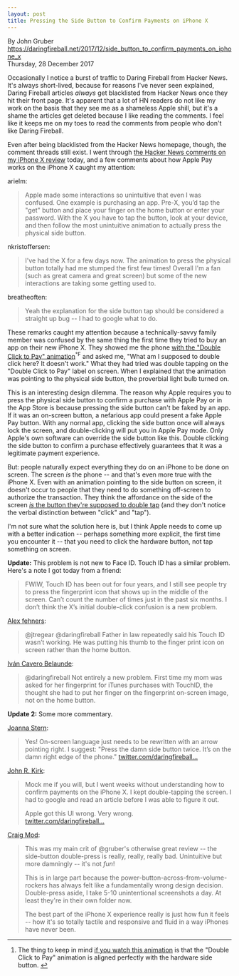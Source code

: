 ```yaml
---
layout: post
title: Pressing the Side Button to Confirm Payments on iPhone X
---
```


  By John Gruber  
  https://daringfireball.net/2017/12/side_button_to_confirm_payments_on_iphone_x  
  Thursday, 28 December 2017


Occasionally I notice a burst of traffic to Daring Fireball from Hacker News. It's always short-lived, because for reasons I've never seen explained, Daring Fireball articles *always* get blacklisted from Hacker News once they hit their front page. It's apparent that a lot of HN readers do not like my work on the basis that they see me as a shameless Apple shill, but it's a shame the articles get deleted because I like reading the comments. I feel like it keeps me on my toes to read the comments from people who don't like Daring Fireball.

Even after being blacklisted from the Hacker News homepage, though, the comment threads still exist. I went through [the Hacker News comments on my iPhone X review][hn] today, and a few comments about how Apple Pay works on the iPhone X caught my attention:

  [hn]: https://news.ycombinator.com/item?id=16014464#16018457

arielm:

  > Apple made some interactions so unintuitive that even I was
  > confused. One example is purchasing an app. Pre-X, you’d tap the
  > "get" button and place your finger on the home button or enter
  > your password. With the X you have to tap the button, look at your
  > device, and then follow the most unintuitive animation to actually
  > press the physical side button.

nkristoffersen:

  > I've had the X for a few days now. The animation to press the
  > physical button totally had me stumped the first few times!
  > Overall I'm a fan (such as great camera and great screen) but some
  > of the new interactions are taking some getting used to.

breatheoften:

  > Yeah the explanation for the side button tap should be considered
  > a straight up bug -- I had to google what to do.

These remarks caught my attention because a technically-savvy family member was confused by the same thing the first time they tried to buy an app on their new iPhone X. They showed me the phone [with the "Double Click to Pay" animation][a]<sup id="fnr1-2017-12-28">&#8457;</sup> and asked me, "What am I supposed to double click here? It doesn't work." What they had tried was double tapping on the "Double Click to Pay" label on screen. When I explained that the animation was pointing to the physical side button, the proverbial light bulb turned on.

This is an interesting design dilemma. The reason why Apple requires you to press the physical side button to confirm a purchase with Apple Pay or in the App Store is because pressing the side button can't be faked by an app. If it was an on-screen button, a nefarious app could present a fake Apple Pay button. With any normal app, clicking the side button once will always lock the screen, and double-clicking will put you in Apple Pay mode. Only Apple's own software can override the side button like this. Double clicking the side button to confirm a purchase effectively guarantees that it was a legitimate payment experience.

But: people naturally expect everything they do on an iPhone to be done on screen. The screen *is* the phone -- and that's even more true with the iPhone X. Even with an animation pointing to the side button on screen, it doesn't occur to people that they need to do something off-screen to authorize the transaction. They think the affordance on the side of the screen [*is* the button they're supposed to double tap](https://twitter.com/brentdax/status/946737462184894464) (and they don't notice the verbal distinction between "click" and "tap").

I'm not sure what the solution here is, but I think Apple needs to come up with a better indication -- perhaps something more explicit, the first time you encounter it -- that you need to click the hardware button, not tap something on screen.

**Update:** This problem is not new to Face ID. Touch ID has a similar problem. Here's a note I got today from a friend:

  > FWIW, Touch ID has been out for four years, and I still see people
  > try to press the fingerprint icon that shows up in the middle of
  > the screen. Can’t count the number of times just in the past six
  > months. I don’t think the X’s initial double-click confusion is a
  > new problem.

[Alex fehners](https://twitter.com/Fehners/status/946699626836570117):

  > @jtregear @daringfireball Father in law repeatedly said his Touch
  > ID wasn’t working. He was putting his thumb to the finger print
  > icon on screen rather than the home button.

[Iván Cavero Belaunde](https://twitter.com/ivanski/status/946740280765632512):

  > @daringfireball Not entirely a new problem. First time my mom was
  > asked for her fingerprint for iTunes purchases with TouchID, the
  > thought she had to put her finger on the fingerprint on-screen
  > image, not on the home button.

[a]: https://daringfireball.net/misc/2017/12/double-click-to-pay.mp4

**Update 2:** Some more commentary.

[Joanna Stern](https://twitter.com/JoannaStern/status/946906131263303680):

  > Yes! On-screen language just needs to be rewritten with an arrow
  > pointing right. I suggest: "Press the damn side button twice. It’s
  > on the damn right edge of the phone."
[twitter.com/daringfireball…](https://twitter.com/daringfireball/status/946584065536294912)


[John R. Kirk](https://twitter.com/JohnKirk/status/946591769709379585):

  > Mock me if you will, but I went weeks without understanding how to
  > confirm payments on the iPhone X. I kept double-tapping the
  > screen. I had to google and read an article before I was able to
  > figure it out.
  >
  > Apple got this UI wrong. Very wrong.  
  > [twitter.com/daringfireball…](https://twitter.com/daringfireball/status/946584065536294912)


[Craig Mod](https://twitter.com/craigmod/status/946661392408510464):

  > This was my main crit of @gruber's otherwise great review -- the
  > side-button double-press is really, really, really bad.
  > Unintuitive but more damningly -- it's not *fun*!
  >
  > This is in large part because the
  > power-button-across-from-volume-rockers has always felt like a
  > fundamentally wrong design decision. Double-press aside, I take
  > 5-10 unintentional screenshots a day. At least they're in their
  > own folder now.
  >
  > The best part of the iPhone X experience really is just how fun it
  > feels -- how it's so totally tactile and responsive and fluid in a
  > way iPhones have never been.

<div class="footnotes">
<hr />
<ol>
<li id="fn1-2017-12-28">
<p>The thing to keep in mind <a href="https://daringfireball.net/misc/2017/12/double-click-to-pay">if you watch this animation</a> is that the "Double Click to Pay" animation is aligned perfectly with the hardware side button.&nbsp;<a href="#fnr1-2017-12-28"  class="footnoteBackLink"  title="Jump back to footnote 1 in the text.">&#x21A9;&#xFE0E;</a></p>
</li>
</ol>
</div>

[*]: #fn1-2017-12-28

